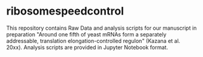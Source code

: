 # ribosomespeedcontrol

This repository contains Raw Data and analysis scripts for our manuscript in preparation "Around one fifth of yeast mRNAs form a separately addressable, translation elongation-controlled regulon" (Kazana et al. 20xx). Analysis scripts are provided in Jupyter Notebook format.
